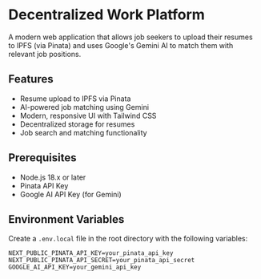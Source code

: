 # Decentralized Work Platform

A modern web application that allows job seekers to upload their resumes to IPFS (via Pinata) and uses Google's Gemini AI to match them with relevant job positions.

## Features

- Resume upload to IPFS via Pinata
- AI-powered job matching using Gemini
- Modern, responsive UI with Tailwind CSS
- Decentralized storage for resumes
- Job search and matching functionality

## Prerequisites

- Node.js 18.x or later
- Pinata API Key
- Google AI API Key (for Gemini)

## Environment Variables

Create a `.env.local` file in the root directory with the following variables:

```env
NEXT_PUBLIC_PINATA_API_KEY=your_pinata_api_key
NEXT_PUBLIC_PINATA_API_SECRET=your_pinata_api_secret
GOOGLE_AI_API_KEY=your_gemini_api_key
